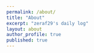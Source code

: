 ```yaml
---
permalink: /about/
title: "About"
excerpt: "zeraf29's daily log"
layout: about
author_profile: true
published: true
---
```

